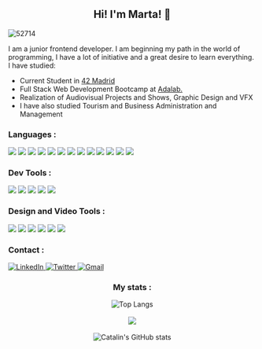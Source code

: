<p align="center">
 <h2 align="center">Hi! I'm Marta! 👋</h2>
</p>

![52714](https://user-images.githubusercontent.com/112553001/223176220-ff346257-ca0c-496d-ba69-a6aead5a8207.jpg)

I am a junior frontend developer. I am beginning my path in the world of programming, I have a lot of initiative and a great desire to learn everything. I have studied:
- Current Student in [42 Madrid](https://www.42madrid.com)
- Full Stack Web Development Bootcamp at [Adalab.](https://adalab.es/)
- Realization of Audiovisual Projects and Shows, Graphic Design and VFX
- I have also studied Tourism and Business Administration and Management

<div>
<h3>Languages :</h3>
   <img src="https://img.shields.io/badge/HTML5-E34F26?style=for-the-badge&logo=html5&logoColor=white"/>
     <img src="https://img.shields.io/badge/CSS3-1572B6?style=for-the-badge&logo=css3&logoColor=white"/>
     <img src="https://img.shields.io/badge/Sass-CC6699?style=for-the-badge&logo=sass&logoColor=white"/> 
 <img src="https://img.shields.io/badge/JavaScript-F7DF1E?style=for-the-badge&logo=javascript&logoColor=black"/>
 <img src="https://img.shields.io/badge/React-20232A?style=for-the-badge&logo=react&logoColor=61DAFB"/>
   <img src="https://img.shields.io/badge/Node.js-43853D?style=for-the-badge&logo=node.js&logoColor=white"/>
   <img src="https://img.shields.io/badge/Express.js-404D59?style=for-the-badge&logo=Express&logoColor=white"/>
   <img src="https://img.shields.io/badge/SQLite-07405E?style=for-the-badge&logo=sqlite&logoColor=white"/>
 <img src="https://img.shields.io/badge/C-3EB5FF?style=for-the-badge&logo=C&logoColor=white"/>
  <img src="https://img.shields.io/badge/Shell_Script-121011?style=for-the-badge&logo=gnu-bash&logoColor=white"/>
  <img src="https://img.shields.io/badge/TypeScript-007ACC?style=for-the-badge&logo=typescript&logoColor=white"/>
   <img src="https://img.shields.io/badge/Markdown-000000?style=for-the-badge&logo=markdown&logoColor=white"/>
    <img src="https://img.shields.io/badge/Jest-323330?style=for-the-badge&logo=Jest&logoColor=white"/>

 
</div>
<div>
<h3>Dev Tools :</h3>
  <img src="https://img.shields.io/badge/Visual_Studio_Code-0078D4?style=for-the-badge&logo=visual%20studio%20code&logoColor=white"/>
  <img src="https://img.shields.io/badge/Vim-06AC00?style=for-the-badge&logo=vim&logoColor=white"/>
   <img src="https://img.shields.io/badge/NPM-cc3838?style=for-the-badge&logo=NPM&logoColor=white"/>
  <img src="https://img.shields.io/badge/GitHub-100000?style=for-the-badge&logo=github&logoColor=white"/>
   <img src="https://img.shields.io/badge/GIT-E44C30?style=for-the-badge&logo=git&logoColor=white"/>
  <!--  <img src="https://img.shields.io/badge/SLACK-4a154b?style=for-the-badge&logo=SLACK&logoColor=white"/> -->
</div>
<div>
<h3>Design and Video Tools :</h3>
  <img src="https://img.shields.io/badge/Adobe%20Premiere%20Pro-9999FF?style=for-the-badge&logo=Adobe%20Premiere%20Pro&logoColor=white"/>
  <img src="https://img.shields.io/badge/Adobe%20Photoshop-31A8FF?style=for-the-badge&logo=Adobe%20Photoshop&logoColor=black"/>
   <img src="https://img.shields.io/badge/Adobe%20InDesign-FF3366?style=for-the-badge&logo=Adobe%20InDesign&logoColor=white"/>
  <img src="https://img.shields.io/badge/Adobe%20Illustrator-FF9A00?style=for-the-badge&logo=adobe%20illustrator&logoColor=white"/>
   <img src="https://img.shields.io/badge/Adobe%20after%20affects-CF96FD?style=for-the-badge&logo=Adobe%20after%20effects&logoColor=393665"/>
  <img src="https://img.shields.io/badge/Canva-%2300C4CC.svg?&style=for-the-badge&logo=Canva&logoColor=white"/> 

</div>
<div>
<h3> Contact :</h3>
  <a href="https://www.linkedin.com/in/marta-castrillo-gil" target="_blank" title="LinkedIn">
    <img src="https://img.shields.io/badge/LinkedIn-purple?style=for-the-badge&logo=linkedin&logoColor=white" alt="LinkedIn"/>
  </a>
  <a href="https://twitter.com/martscastrillo" target="_blank" title="Twitter">
    <img src="https://img.shields.io/badge/Twitter-blue?style=for-the-badge&logo=twitter&logoColor=white" alt="Twitter"/>
  </a>
   </a>
     <a href="mailto:mart.castrillo@gmail.com" target="_blank" title="Gmail">
    <img src="https://img.shields.io/badge/Gmail-D14836?style=for-the-badge&logo=gmail&logoColor=white" alt="Gmail"/>
  </a>
</div>
<div style="text-align:center">
<h3> My stats :</h3>
  


 <!--  <a href="https://github.com/anuraghazra/github-readme-stats"> -->
  <img align="center" src="https://github-readme-stats.vercel.app/api/top-langs/?username=martscastrillo&hide=HTML,G-code,scss,css,objective-c,roff,tex,makefile&theme=tokyonight&langs_count=8" alt="Top Langs"/>
 <!--  </a> -->
  
<br>
  

  
<br>
 <!--  <a href="https://github.com/DenverCoder1/github-readme-streak-stats"> -->
 <img src="https://github-readme-streak-stats.herokuapp.com/?user=martscastrillo&theme=tokyonight&sideNums=facc15&sideLabels=facc15&dates=facc15&hide_border=true" />
 <!--  </a> -->
  
<br>
  

  
<br>
 <!--  <a href="https://github.com/anuraghazra/github-readme-stats"> -->
  <img align="center" src="https://github-readme-stats.vercel.app/api?username=martscastrillo&theme=tokyonight&show_icons=true&hide=stars,prs" alt="Catalin's GitHub stats"/>
 <!-- </a> -->
</div>
